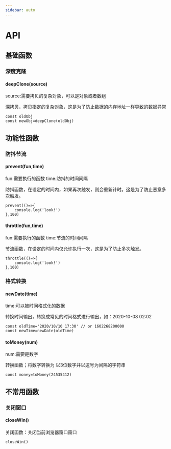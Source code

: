 ```yaml
---
sidebar: auto
---
```

# API

## 基础函数

### 深度克隆

#### deepClone(source)

source:需要拷贝的复杂对象，可以是对象或者数组

深拷贝，拷贝指定的复杂对象，这是为了防止数据的内存地址一样导致的数据异常

```
const oldObj
const newObj=deepClone(oldObj)
```

## 功能性函数

### 防抖节流

#### prevent(fun,time)

fun:需要执行的函数 time:防抖的时间间隔

防抖函数，在设定的时间内，如果再次触发，则会重新计时。这是为了防止恶意多次触发。
```
prevent(()=>{
    console.log('look!')
},100)
```

#### throttle(fun,time)

fun:需要执行的函数 time:节流的时间间隔

节流函数，在设定的时间内仅允许执行一次，这是为了防止多次触发。
```
throttle(()=>{
    console.log('look!')
},100)
```

### 格式转换

#### newDate(time)

time:可以被时间格式化的数据

转换时间输出，转换成常见的时间格式进行输出，如：2020-10-08 02:02

```
const oldTime='2020/10/10 17:30' // or 1602268200000
const newTime=newDate(oldTime)
```
#### toMoney(num)

num:需要是数字

转换函数；将数字转换为 以3位数字并以逗号为间隔的字符串

```
const money=toMoney(24535412)
```

## 不常用函数

### 关闭窗口

#### closeWin()

关闭函数：关闭当前浏览器窗口窗口

```
closeWin()
```